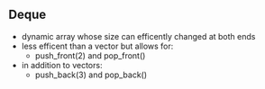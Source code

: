 ## Deque
- dynamic array whose size can efficently changed at both ends
- less efficent than a vector but allows for:
	- push_front(2) and pop_front()
- in addition to vectors:
	- push_back(3) and pop_back()